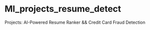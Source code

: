 # Ml_projects_resume_detect
Projects: AI-Powered Resume Ranker &amp;&amp; Credit Card Fraud Detection
